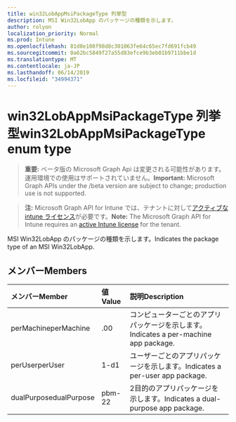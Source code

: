```yaml
---
title: win32LobAppMsiPackageType 列挙型
description: MSI Win32LobApp のパッケージの種類を示します。
author: rolyon
localization_priority: Normal
ms.prod: Intune
ms.openlocfilehash: 81d8e108f98d8c301063fe64c65ec7fd691fcb49
ms.sourcegitcommit: 0a62bc5849f27a55d83efce9b3eb01b9711bbe1d
ms.translationtype: MT
ms.contentlocale: ja-JP
ms.lasthandoff: 06/14/2019
ms.locfileid: "34994371"
---
```

# <a name="win32lobappmsipackagetype-enum-type"></a><span data-ttu-id="ed03e-103">win32LobAppMsiPackageType 列挙型</span><span class="sxs-lookup"><span data-stu-id="ed03e-103">win32LobAppMsiPackageType enum type</span></span>

> <span data-ttu-id="ed03e-104">**重要:** ベータ版の Microsoft Graph Api は変更される可能性があります。運用環境での使用はサポートされていません。</span><span class="sxs-lookup"><span data-stu-id="ed03e-104">**Important:** Microsoft Graph APIs under the /beta version are subject to change; production use is not supported.</span></span>

> <span data-ttu-id="ed03e-105">**注:** Microsoft Graph API for Intune では、テナントに対して[アクティブな intune ライセンス](https://go.microsoft.com/fwlink/?linkid=839381)が必要です。</span><span class="sxs-lookup"><span data-stu-id="ed03e-105">**Note:** The Microsoft Graph API for Intune requires an [active Intune license](https://go.microsoft.com/fwlink/?linkid=839381) for the tenant.</span></span>

<span data-ttu-id="ed03e-106">MSI Win32LobApp のパッケージの種類を示します。</span><span class="sxs-lookup"><span data-stu-id="ed03e-106">Indicates the package type of an MSI Win32LobApp.</span></span>

## <a name="members"></a><span data-ttu-id="ed03e-107">メンバー</span><span class="sxs-lookup"><span data-stu-id="ed03e-107">Members</span></span>
|<span data-ttu-id="ed03e-108">メンバー</span><span class="sxs-lookup"><span data-stu-id="ed03e-108">Member</span></span>|<span data-ttu-id="ed03e-109">値</span><span class="sxs-lookup"><span data-stu-id="ed03e-109">Value</span></span>|<span data-ttu-id="ed03e-110">説明</span><span class="sxs-lookup"><span data-stu-id="ed03e-110">Description</span></span>|
|:---|:---|:---|
|<span data-ttu-id="ed03e-111">perMachine</span><span class="sxs-lookup"><span data-stu-id="ed03e-111">perMachine</span></span>|<span data-ttu-id="ed03e-112">.0</span><span class="sxs-lookup"><span data-stu-id="ed03e-112">0</span></span>|<span data-ttu-id="ed03e-113">コンピューターごとのアプリパッケージを示します。</span><span class="sxs-lookup"><span data-stu-id="ed03e-113">Indicates a per-machine app package.</span></span>|
|<span data-ttu-id="ed03e-114">perUser</span><span class="sxs-lookup"><span data-stu-id="ed03e-114">perUser</span></span>|<span data-ttu-id="ed03e-115">1-d</span><span class="sxs-lookup"><span data-stu-id="ed03e-115">1</span></span>|<span data-ttu-id="ed03e-116">ユーザーごとのアプリパッケージを示します。</span><span class="sxs-lookup"><span data-stu-id="ed03e-116">Indicates a per-user app package.</span></span>|
|<span data-ttu-id="ed03e-117">dualPurpose</span><span class="sxs-lookup"><span data-stu-id="ed03e-117">dualPurpose</span></span>|<span data-ttu-id="ed03e-118">pbm-2</span><span class="sxs-lookup"><span data-stu-id="ed03e-118">2</span></span>|<span data-ttu-id="ed03e-119">2目的のアプリパッケージを示します。</span><span class="sxs-lookup"><span data-stu-id="ed03e-119">Indicates a dual-purpose app package.</span></span>|





